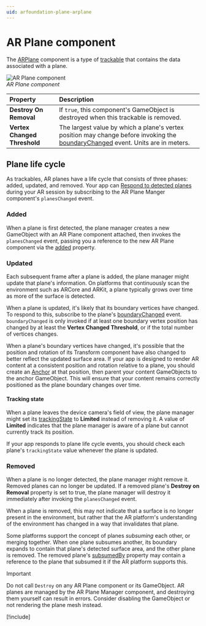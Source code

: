 ```yaml
---
uid: arfoundation-plane-arplane
---
```

# AR Plane component

The [ARPlane](xref:UnityEngine.XR.ARFoundation.ARPlane) component is a type of [trackable](xref:arfoundation-managers#trackables-and-trackable-managers) that contains the data associated with a plane.

![AR Plane component](../../images/ar-plane.png)<br/>*AR Plane component*

| Property | Description |
| :------- | :---------- |
| **Destroy On Removal** | If `true`, this component's GameObject is destroyed when this trackable is removed. |
| **Vertex Changed Threshold** | The largest value by which a plane's vertex position may change before invoking the [boundaryChanged](xref:UnityEngine.XR.ARFoundation.ARPlane.boundaryChanged) event. Units are in meters. |

## Plane life cycle

As trackables, AR planes have a life cycle that consists of three phases: added, updated, and removed. Your app can [Respond to detected planes](xref:arfoundation-plane-arplanemanager#respond-to-detected-planes) during your AR session by subscribing to the AR Plane Manger component's `planesChanged` event.

### Added

When a plane is first detected, the plane manager creates a new GameObject with an AR Plane component attached, then invokes the `planesChanged` event, passing you a reference to the new AR Plane component via the [added](xref:UnityEngine.XR.ARFoundation.ARPlanesChangedEventArgs.added) property.

### Updated

Each subsequent frame after a plane is added, the plane manager might update that plane's information. On platforms that continuously scan the environment such as ARCore and ARKit, a plane typically grows over time as more of the surface is detected.

When a plane is updated, it's likely that its boundary vertices have changed. To respond to this, subscribe to the plane's [boundaryChanged](xref:UnityEngine.XR.ARFoundation.ARPlane.boundaryChanged) event. `boundaryChanged` is only invoked if at least one boundary vertex position has changed by at least the **Vertex Changed Threshold**, or if the total number of vertices changes.

When a plane's boundary vertices have changed, it's possible that the position and rotation of its Transform component have also changed to better reflect the updated surface area. If your app is designed to render AR content at a consistent position and rotation relative to a plane, you should create an [Anchor](xref:arfoundation-anchors) at that position, then parent your content GameObjects to the anchor GameObject. This will ensure that your content remains correctly positioned as the plane boundary changes over time.

#### Tracking state

When a plane leaves the device camera's field of view, the plane manager might set its [trackingState](xref:UnityEngine.XR.ARFoundation.ARTrackable`2.trackingState) to **Limited** instead of removing it. A value of **Limited** indicates that the plane manager is aware of a plane but cannot currently track its position.

If your app responds to plane life cycle events, you should check each plane's `trackingState` value whenever the plane is updated.

### Removed

When a plane is no longer detected, the plane manager might remove it. Removed planes can no longer be updated. If a removed plane's **Destroy on Removal** property is set to true, the plane manager will destroy it immediately after invoking the `planesChanged` event.

When a plane is removed, this may not indicate that a surface is no longer present in the environment, but rather that the AR platform's understanding of the environment has changed in a way that invalidates that plane.

Some platforms support the concept of planes *subsuming* each other, or merging together. When one plane subsumes another, its boundary expands to contain that plane's detected surface area, and the other plane is removed. The removed plane's [subsumedBy](xref:UnityEngine.XR.ARFoundation.ARPlane.subsumedBy) property may contain a reference to the plane that subsumed it if the AR platform supports this.

> [!IMPORTANT]
> Do not call `Destroy` on any AR Plane component or its GameObject. AR planes are managed by the AR Plane Manager component, and destroying them yourself can result in errors. Consider disabling the GameObject or not rendering the plane mesh instead.

[!include[](../../snippets/apple-arkit-trademark.md)]
